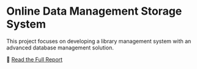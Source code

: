# Online Data Management Storage System

This project focuses on developing a library management system with an advanced database management solution.

📄 [Read the Full Report](ProjectMilestone4_Group11_Final.pdf)

